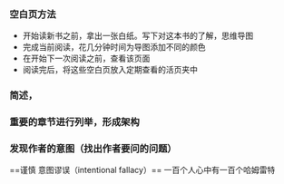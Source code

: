 ### 空白页方法
* 开始读新书之前，拿出一张白纸。写下对这本书的了解，思维导图
* 完成当前阅读，花几分钟时间为导图添加不同的颜色
* 在开始下一次阅读之前，查看该页面
* 阅读完后，将这些空白页放入定期查看的活页夹中



### 简述，
### 重要的章节进行列举，形成架构
### 发现作者的意图（找出作者要问的问题）

==谨慎 意图谬误（intentional fallacy）==
一百个人心中有一百个哈姆雷特